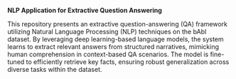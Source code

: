 **NLP Application for Extractive Question Answering**

This repository presents an extractive question-answering (QA) framework utilizing Natural Language Processing (NLP) techniques on the bAbI dataset. By leveraging deep learning-based language models, the system learns to extract relevant answers from structured narratives, mimicking human comprehension in context-based QA scenarios. The model is fine-tuned to efficiently retrieve key facts, ensuring robust generalization across diverse tasks within the dataset.
